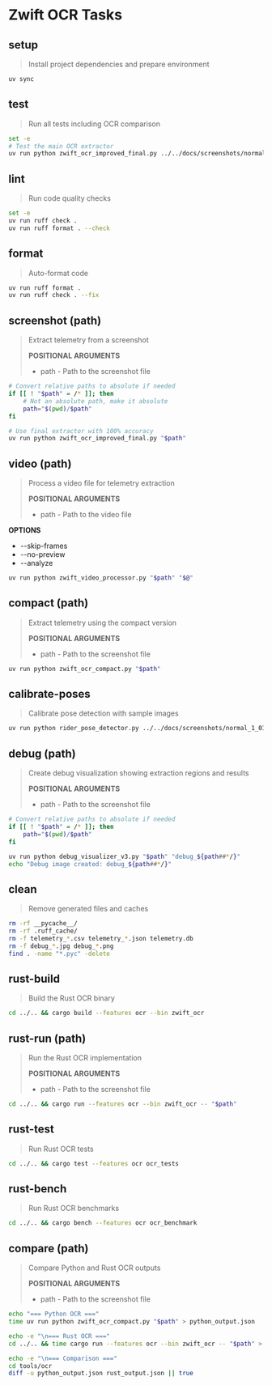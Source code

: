 # Zwift OCR Tasks

## setup
> Install project dependencies and prepare environment

~~~bash
uv sync
~~~

## test
> Run all tests including OCR comparison

~~~bash
set -e
# Test the main OCR extractor
uv run python zwift_ocr_improved_final.py ../../docs/screenshots/normal_1_01_16_02_21.jpg
~~~

## lint
> Run code quality checks

~~~bash
set -e
uv run ruff check .
uv run ruff format . --check
~~~

## format
> Auto-format code

~~~bash
uv run ruff format .
uv run ruff check . --fix
~~~

## screenshot (path)
> Extract telemetry from a screenshot
>
> **POSITIONAL ARGUMENTS**
> * path - Path to the screenshot file

~~~bash
# Convert relative paths to absolute if needed
if [[ ! "$path" = /* ]]; then
    # Not an absolute path, make it absolute
    path="$(pwd)/$path"
fi

# Use final extractor with 100% accuracy
uv run python zwift_ocr_improved_final.py "$path"
~~~

## video (path)
> Process a video file for telemetry extraction
>
> **POSITIONAL ARGUMENTS**
> * path - Path to the video file

**OPTIONS**
* --skip-frames
* --no-preview
* --analyze

~~~bash
uv run python zwift_video_processor.py "$path" "$@"
~~~

## compact (path)
> Extract telemetry using the compact version
>
> **POSITIONAL ARGUMENTS**
> * path - Path to the screenshot file

~~~bash
uv run python zwift_ocr_compact.py "$path"
~~~

## calibrate-poses
> Calibrate pose detection with sample images

~~~bash
uv run python rider_pose_detector.py ../../docs/screenshots/normal_1_01_16_02_21.jpg
~~~

## debug (path)
> Create debug visualization showing extraction regions and results
>
> **POSITIONAL ARGUMENTS**
> * path - Path to the screenshot file

~~~bash
# Convert relative paths to absolute if needed
if [[ ! "$path" = /* ]]; then
    path="$(pwd)/$path"
fi

uv run python debug_visualizer_v3.py "$path" "debug_${path##*/}"
echo "Debug image created: debug_${path##*/}"
~~~

## clean
> Remove generated files and caches

~~~bash
rm -rf __pycache__/
rm -rf .ruff_cache/
rm -f telemetry_*.csv telemetry_*.json telemetry.db
rm -f debug_*.jpg debug_*.png
find . -name "*.pyc" -delete
~~~

## rust-build
> Build the Rust OCR binary

~~~bash
cd ../.. && cargo build --features ocr --bin zwift_ocr
~~~

## rust-run (path)
> Run the Rust OCR implementation
>
> **POSITIONAL ARGUMENTS**
> * path - Path to the screenshot file

~~~bash
cd ../.. && cargo run --features ocr --bin zwift_ocr -- "$path"
~~~

## rust-test
> Run Rust OCR tests

~~~bash
cd ../.. && cargo test --features ocr ocr_tests
~~~

## rust-bench
> Run Rust OCR benchmarks

~~~bash
cd ../.. && cargo bench --features ocr ocr_benchmark
~~~

## compare (path)
> Compare Python and Rust OCR outputs
>
> **POSITIONAL ARGUMENTS**
> * path - Path to the screenshot file

~~~bash
echo "=== Python OCR ==="
time uv run python zwift_ocr_compact.py "$path" > python_output.json

echo -e "\n=== Rust OCR ==="
cd ../.. && time cargo run --features ocr --bin zwift_ocr -- "$path" > tools/ocr/rust_output.json

echo -e "\n=== Comparison ==="
cd tools/ocr
diff -u python_output.json rust_output.json || true
~~~